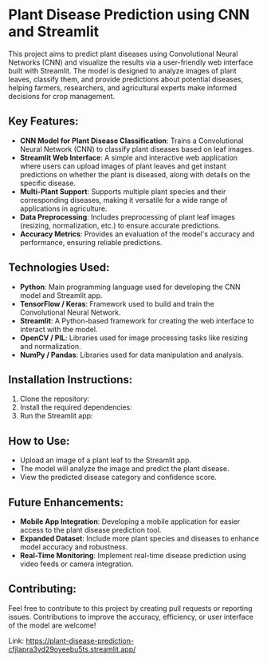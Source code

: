 # Plant Disease Prediction using CNN and Streamlit

This project aims to predict plant diseases using Convolutional Neural Networks (CNN) and visualize the results via a user-friendly web interface built with Streamlit. The model is designed to analyze images of plant leaves, classify them, and provide predictions about potential diseases, helping farmers, researchers, and agricultural experts make informed decisions for crop management.

## Key Features:
- **CNN Model for Plant Disease Classification**: Trains a Convolutional Neural Network (CNN) to classify plant diseases based on leaf images.
- **Streamlit Web Interface**: A simple and interactive web application where users can upload images of plant leaves and get instant predictions on whether the plant is diseased, along with details on the specific disease.
- **Multi-Plant Support**: Supports multiple plant species and their corresponding diseases, making it versatile for a wide range of applications in agriculture.
- **Data Preprocessing**: Includes preprocessing of plant leaf images (resizing, normalization, etc.) to ensure accurate predictions.
- **Accuracy Metrics**: Provides an evaluation of the model's accuracy and performance, ensuring reliable predictions.

## Technologies Used:
- **Python**: Main programming language used for developing the CNN model and Streamlit app.
- **TensorFlow / Keras**: Framework used to build and train the Convolutional Neural Network.
- **Streamlit**: A Python-based framework for creating the web interface to interact with the model.
- **OpenCV / PIL**: Libraries used for image processing tasks like resizing and normalization.
- **NumPy / Pandas**: Libraries used for data manipulation and analysis.

## Installation Instructions:
1. Clone the repository:
2. Install the required dependencies:
3. Run the Streamlit app:


## How to Use:
- Upload an image of a plant leaf to the Streamlit app.
- The model will analyze the image and predict the plant disease.
- View the predicted disease category and confidence score.

## Future Enhancements:
- **Mobile App Integration**: Developing a mobile application for easier access to the plant disease prediction tool.
- **Expanded Dataset**: Include more plant species and diseases to enhance model accuracy and robustness.
- **Real-Time Monitoring**: Implement real-time disease prediction using video feeds or camera integration.

## Contributing:
Feel free to contribute to this project by creating pull requests or reporting issues. Contributions to improve the accuracy, efficiency, or user interface of the model are welcome!


Link: https://plant-disease-prediction-cfjlapra3vd29oyeebu5ts.streamlit.app/
